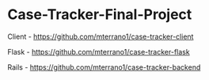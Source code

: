 # Case-Tracker-Final-Project

Client - https://github.com/mterrano1/case-tracker-client

Flask - https://github.com/mterrano1/case-tracker-flask

Rails - https://github.com/mterrano1/case-tracker-backend

